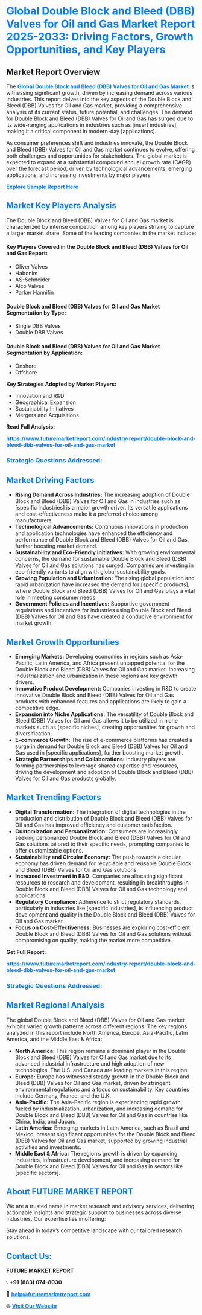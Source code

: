 <h1 style="color: #007BFF;">Global Double Block and Bleed (DBB) Valves for Oil and Gas Market Report 2025-2033: Driving Factors, Growth Opportunities, and Key Players</h1>

<section id="overview">
<h2>Market Report Overview</h2>
<p>The <a href="https://www.futuremarketreport.com/industry-report/double-block-and-bleed-dbb-valves-for-oil-and-gas-market" style="color: #007BFF; text-decoration: none;"><strong>Global Double Block and Bleed (DBB) Valves for Oil and Gas Market</strong></a> is witnessing significant growth, driven by increasing demand across various industries. This report delves into the key aspects of the Double Block and Bleed (DBB) Valves for Oil and Gas market, providing a comprehensive analysis of its current status, future potential, and challenges. The demand for Double Block and Bleed (DBB) Valves for Oil and Gas has surged due to its wide-ranging applications in industries such as [insert industries], making it a critical component in modern-day [applications].</p>
<p>As consumer preferences shift and industries innovate, the Double Block and Bleed (DBB) Valves for Oil and Gas market continues to evolve, offering both challenges and opportunities for stakeholders. The global market is expected to expand at a substantial compound annual growth rate (CAGR) over the forecast period, driven by technological advancements, emerging applications, and increasing investments by major players.</p>
</section>

<section id="overview">
<p><a href="https://www.futuremarketreport.com/request-sample/reportId=92450" style="color: #007BFF; text-decoration: none;"><strong>Explore Sample Report Here</strong></a></p>
</section>

<section id="key-players">
<h2 style="color: #007BFF;">Market Key Players Analysis</h2>
<p>The Double Block and Bleed (DBB) Valves for Oil and Gas market is characterized by intense competition among key players striving to capture a larger market share. Some of the leading companies in the market include:</p>
<h4>Key Players Covered in the Double Block and Bleed (DBB) Valves for Oil and Gas Report:</h4>
<ul><li>Oliver Valves</li><li>Habonim</li><li>AS-Schneider</li><li>Alco Valves</li><li>Parker Hannifin</li></ul>
<h4>Double Block and Bleed (DBB) Valves for Oil and Gas Market Segmentation by Type:</h4>
<ul><li>Single DBB Valves</li><li>Double DBB Valves</li></ul>

<h4>Double Block and Bleed (DBB) Valves for Oil and Gas Market Segmentation by Application:</h4>
<ul><li>Onshore</li><li>Offshore</li></ul>
<p><strong>Key Strategies Adopted by Market Players:</strong></p>
<ul>
<li>Innovation and R&D</li>
<li>Geographical Expansion</li>
<li>Sustainability Initiatives</li>
<li>Mergers and Acquisitions</li>
</ul>
</section>

<section>
<p><strong>Read Full Analysis: </strong></p><a href="https://www.futuremarketreport.com/industry-report/double-block-and-bleed-dbb-valves-for-oil-and-gas-market" style="color: #007BFF; text-decoration: none;"><strong>https://www.futuremarketreport.com/industry-report/double-block-and-bleed-dbb-valves-for-oil-and-gas-market</strong></a>
<h3 style="color: #007BFF;">Strategic Questions Addressed:</h3>
</section>

<section id="driving-factors">
<h2 style="color: #007BFF;">Market Driving Factors</h2>
<ul>
<li><strong>Rising Demand Across Industries:</strong> The increasing adoption of Double Block and Bleed (DBB) Valves for Oil and Gas in industries such as [specific industries] is a major growth driver. Its versatile applications and cost-effectiveness make it a preferred choice among manufacturers.</li>
<li><strong>Technological Advancements:</strong> Continuous innovations in production and application technologies have enhanced the efficiency and performance of Double Block and Bleed (DBB) Valves for Oil and Gas, further boosting market demand.</li>
<li><strong>Sustainability and Eco-Friendly Initiatives:</strong> With growing environmental concerns, the demand for sustainable Double Block and Bleed (DBB) Valves for Oil and Gas solutions has surged. Companies are investing in eco-friendly variants to align with global sustainability goals.</li>
<li><strong>Growing Population and Urbanization:</strong> The rising global population and rapid urbanization have increased the demand for [specific products], where Double Block and Bleed (DBB) Valves for Oil and Gas plays a vital role in meeting consumer needs.</li>
<li><strong>Government Policies and Incentives:</strong> Supportive government regulations and incentives for industries using Double Block and Bleed (DBB) Valves for Oil and Gas have created a conducive environment for market growth.</li>
</ul>
</section>

<section id="growth-opportunities">
<h2 style="color: #007BFF;">Market Growth Opportunities</h2>
<ul>
<li><strong>Emerging Markets:</strong> Developing economies in regions such as Asia-Pacific, Latin America, and Africa present untapped potential for the Double Block and Bleed (DBB) Valves for Oil and Gas market. Increasing industrialization and urbanization in these regions are key growth drivers.</li>
<li><strong>Innovative Product Development:</strong> Companies investing in R&D to create innovative Double Block and Bleed (DBB) Valves for Oil and Gas products with enhanced features and applications are likely to gain a competitive edge.</li>
<li><strong>Expansion into Niche Applications:</strong> The versatility of Double Block and Bleed (DBB) Valves for Oil and Gas allows it to be utilized in niche markets such as [specific niches], creating opportunities for growth and diversification.</li>
<li><strong>E-commerce Growth:</strong> The rise of e-commerce platforms has created a surge in demand for Double Block and Bleed (DBB) Valves for Oil and Gas used in [specific applications], further boosting market growth.</li>
<li><strong>Strategic Partnerships and Collaborations:</strong> Industry players are forming partnerships to leverage shared expertise and resources, driving the development and adoption of Double Block and Bleed (DBB) Valves for Oil and Gas products globally.</li>
</ul>
</section>

<section id="trending-factors">
<h2 style="color: #007BFF;">Market Trending Factors</h2>
<ul>
<li><strong>Digital Transformation:</strong> The integration of digital technologies in the production and distribution of Double Block and Bleed (DBB) Valves for Oil and Gas has improved efficiency and customer satisfaction.</li>
<li><strong>Customization and Personalization:</strong> Consumers are increasingly seeking personalized Double Block and Bleed (DBB) Valves for Oil and Gas solutions tailored to their specific needs, prompting companies to offer customizable options.</li>
<li><strong>Sustainability and Circular Economy:</strong> The push towards a circular economy has driven demand for recyclable and reusable Double Block and Bleed (DBB) Valves for Oil and Gas solutions.</li>
<li><strong>Increased Investment in R&D:</strong> Companies are allocating significant resources to research and development, resulting in breakthroughs in Double Block and Bleed (DBB) Valves for Oil and Gas technology and applications.</li>
<li><strong>Regulatory Compliance:</strong> Adherence to strict regulatory standards, particularly in industries like [specific industries], is influencing product development and quality in the Double Block and Bleed (DBB) Valves for Oil and Gas market.</li>
<li><strong>Focus on Cost-Effectiveness:</strong> Businesses are exploring cost-efficient Double Block and Bleed (DBB) Valves for Oil and Gas solutions without compromising on quality, making the market more competitive.</li>
</ul>
</section>

<section>
<p><strong>Get Full Report: </strong></p><a href="https://www.futuremarketreport.com/industry-report/double-block-and-bleed-dbb-valves-for-oil-and-gas-market" style="color: #007BFF; text-decoration: none;"><strong>https://www.futuremarketreport.com/industry-report/double-block-and-bleed-dbb-valves-for-oil-and-gas-market</strong></a>
<h3 style="color: #007BFF;">Strategic Questions Addressed:</h3>
</section>


<section id="regional-analysis">
<h2 style="color: #007BFF;">Market Regional Analysis</h2>
<p>The global Double Block and Bleed (DBB) Valves for Oil and Gas market exhibits varied growth patterns across different regions. The key regions analyzed in this report include North America, Europe, Asia-Pacific, Latin America, and the Middle East & Africa:</p>
<ul>
<li><strong>North America:</strong> This region remains a dominant player in the Double Block and Bleed (DBB) Valves for Oil and Gas market due to its advanced industrial infrastructure and high adoption of new technologies. The U.S. and Canada are leading markets in this region.</li>
<li><strong>Europe:</strong> Europe has witnessed steady growth in the Double Block and Bleed (DBB) Valves for Oil and Gas market, driven by stringent environmental regulations and a focus on sustainability. Key countries include Germany, France, and the U.K.</li>
<li><strong>Asia-Pacific:</strong> The Asia-Pacific region is experiencing rapid growth, fueled by industrialization, urbanization, and increasing demand for Double Block and Bleed (DBB) Valves for Oil and Gas in countries like China, India, and Japan.</li>
<li><strong>Latin America:</strong> Emerging markets in Latin America, such as Brazil and Mexico, present significant opportunities for the Double Block and Bleed (DBB) Valves for Oil and Gas market, supported by growing industrial activities and investments.</li>
<li><strong>Middle East & Africa:</strong> The region’s growth is driven by expanding industries, infrastructure development, and increasing demand for Double Block and Bleed (DBB) Valves for Oil and Gas in sectors like [specific sectors].</li>
</ul>
</section>

<footer>
<h2 style="color: #007BFF;">About FUTURE MARKET REPORT</h2>
<p>We are a trusted name in market research and advisory services, delivering actionable insights and strategic support to businesses across diverse industries. Our expertise lies in offering:</p>

<p>Stay ahead in today’s competitive landscape with our tailored research solutions.</p>

<h2 style="color: #007BFF;">Contact Us:</h2>
<p><strong>FUTURE MARKET REPORT</strong></p>
<p>📞 <strong>+91 (883) 074-8030</strong></p>
<p>📧 <strong><a href="mailto:help@futuremarketreport.com" style="color: #007BFF;">help@futuremarketreport.com</a></strong></p>
<p>🌐 <strong><a href="https://www.futuremarketreport.com/" style="color: #007BFF;">Visit Our Website</a></strong></p>
</footer>